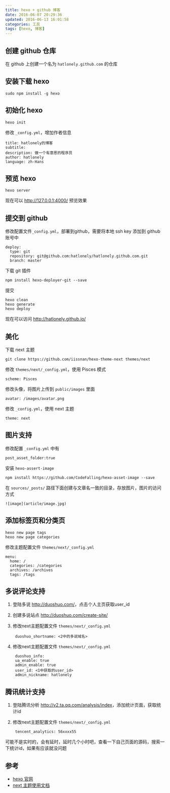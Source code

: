 ```yaml
---
title: hexo + github 博客
date: 2016-06-07 20:29:36
updated: 2016-06-13 16:01:58
categories: 工具
tags: [hexo, 博客]
---
```


## 创建 github 仓库

在 github 上创建一个名为 `hatlonely.github.com` 的仓库

## 安装下载 hexo

    sudo npm install -g hexo

## 初始化 hexo

    hexo init

修改 `_config.yml`，增加作者信息

    title: hatlonely的博客
    subtitle:
    description: 做一个有意思的程序员
    author: hatlonely
    language: zh-Hans

## 预览 hexo

    hexo server

现在可以 <http://127.0.0.1:4000/> 预览效果

## 提交到 github

修改配置文件`_config.yml`，部署到github，需要将本地 ssh key 添加到 github 账号中

    deploy:
      type: git
      repository: git@github.com:hatlonely/hatlonely.github.com.git
      branch: master

下载 git 插件

    npm install hexo-deployer-git --save

提交

    hexo clean
    hexo generate
    hexo deploy

现在可以访问 <http://hatlonely.github.io/>

## 美化

下载 next 主题

    git clone https://github.com/iissnan/hexo-theme-next themes/next

修改 `themes/next/_config.yml`，使用 Pisces 模式

    scheme: Pisces

修改头像，将图片上传到 `public/images` 里面

    avatar: /images/avatar.png

修改 `_config.yml`，使用 next 主题

    theme: next

## 图片支持

修改配置 `_config.yml` 中有

    post_asset_folder:true

安装 `hexo-assert-image`

    npm install https://github.com/CodeFalling/hexo-asset-image --save

在 `sources/_posts/` 路径下面创建与文章名一致的目录，存放图片，图片的访问方式

    ![image](article/image.jpg)

## 添加标签页和分类页

    hexo new page tags
    hexo new page categories

修改主题配置文件 `themes/next/_config.yml`

    menu:
      home: /
      categories: /categories
      archives: /archives
      tags: /tags

## 多说评论支持

1. 登陆多说 <http://duoshuo.com/>，点击个人主页获取user_id
2. 创建多说站点 <http://duoshuo.com/create-site/>
3. 修改next主题配置文件 `themes/next/_config.yml`

        duoshuo_shortname: <2中的多说域名>

4. 修改next主题配置文件 `themes/next/_config.yml`

        duoshuo_info:
        ua_enable: true
        admin_enable: true
        user_id: <1中获取的user_id>
        admin_nickname: hatlonely


## 腾讯统计支持

1. 登陆腾讯分析 <http://v2.ta.qq.com/analysis/index>，添加统计页面，获取统计id
2. 修改next主题配置文件 `themes/next/_config.yml`

        tencent_analytics: 56xxxx55

可能不是实时的，会有延时，延时几个小时吧，查看一下自己页面的源码，搜索一下统计id，如果有应该就没问题


## 参考

- [hexo 官网](https://hexo.io/)
- [next 主题使用文档](http://theme-next.iissnan.com/getting-started.html)


